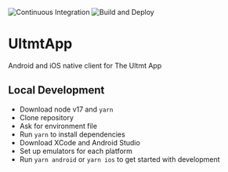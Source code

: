 ![Continuous Integration](https://github.com/CeluchNB/UltmtApp/actions/workflows/ci.yml/badge.svg)
![Build and Deploy](https://github.com/CeluchNB/UltmtApp/actions/workflows/cd.yml/badge.svg)
# UltmtApp
Android and iOS native client for The Ultmt App

## Local Development
- Download node v17 and `yarn` 
- Clone repository
- Ask for environment file
- Run `yarn` to install dependencies
- Download XCode and Android Studio
- Set up emulators for each platform
- Run `yarn android` or `yarn ios` to get started with development